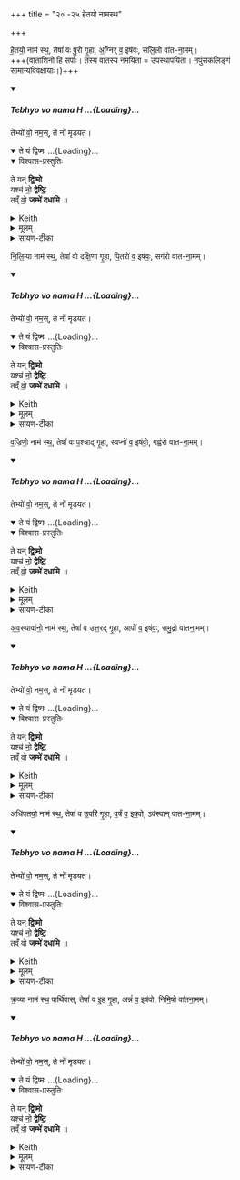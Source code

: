 +++
title = "२० -२५ हेतयो नामस्थ"

+++

हे॒तयो॒ नाम॑ स्थ॒, तेषां॑ वः पु॒रो गृ॒हा, अ॒ग्निर् व॒ इष॑वः, सलि॒लो वा॑त-ना॒मम्।  
+++(वाताशिनो हि सर्पाः। तस्य वातस्य नमयिता = उपस्थापयिता। नपुंसकलिङ्गं सामान्यविवक्षायाः।)+++  

<div class="js_include" includetitle="false" newlevelforh1="5" unfilled url="/vedAH_yajuH/taittirIyam/sUtram/ApastambaH/gRhyam/ekAgnikANDam/vishvAsa-prastutiH/2_17/tebhyo_vo_namaH.md">
<details open><summary><h5>Tebhyo vo nama H ...{Loading}...</h5></summary>


तेभ्यो॑ वो॒ नम॒स्, ते नो॑ मृडयत।

<div class="js_include" includetitle="false" newlevelforh1="5" unfilled="" url="/vedAH_yajuH/taittirIyam/sArasvata-vibhAgaH/saMhitA/yajuH/sarva-prastutiH/4/5_rudra-homa-mantrAH/11_sahasrANi_sahasrashaH/te_yaM_dviShmaH.md">
<details open><summary><h10>ते यं द्विष्मः ...{Loading}...</h10></summary>
<details open><summary>विश्वास-प्रस्तुतिः</summary>

ते यन् **द्वि॒ष्मो**  
यश्च॑ नो॒ **द्वेष्टि॒**  
तव्ँ वो॒ **जम्भे॑ दधामि** ॥
</details>
<details><summary>Keith</summary>

him whom we hate and him who hateth us, I place him within your jaws.
</details>
<details><summary>मूलम्</summary>

ते यन्द्वि॒ष्मो यश्च॑ नो॒ द्वेष्टि॒ तव्ँवो॒ जम्भे॑ दधामि
</details>
<details><summary>सायण-टीका</summary>

ते च वयं नगस्कृतरुद्राः सन्तो यं वैरिणं तूष्णीमवस्थितमपि द्विष्मः, यश्च वैरी नोऽस्मांस्तुष्णीमवस्थितानपि द्वेष्टि तमुभयविधं वैरिणं हे रुद्रा वो युष्माकं जम्मे विदारितास्ये दधामि स्थापयामि।
</details>
</details>
</div>
</details>
</div>  



नि॒लि॒म्पा नाम॑ स्थ॒, तेषां॑ वो दक्षि॒णा गृ॒हा, पि॒तरो॑ व॒ इष॑वः॒, सग॑रो वात-ना॒मम्।  
<div class="js_include" includetitle="false" newlevelforh1="5" unfilled url="/vedAH_yajuH/taittirIyam/sUtram/ApastambaH/gRhyam/ekAgnikANDam/vishvAsa-prastutiH/2_17/tebhyo_vo_namaH.md">
<details open><summary><h5>Tebhyo vo nama H ...{Loading}...</h5></summary>


तेभ्यो॑ वो॒ नम॒स्, ते नो॑ मृडयत।

<div class="js_include" includetitle="false" newlevelforh1="5" unfilled="" url="/vedAH_yajuH/taittirIyam/sArasvata-vibhAgaH/saMhitA/yajuH/sarva-prastutiH/4/5_rudra-homa-mantrAH/11_sahasrANi_sahasrashaH/te_yaM_dviShmaH.md">
<details open><summary><h10>ते यं द्विष्मः ...{Loading}...</h10></summary>
<details open><summary>विश्वास-प्रस्तुतिः</summary>

ते यन् **द्वि॒ष्मो**  
यश्च॑ नो॒ **द्वेष्टि॒**  
तव्ँ वो॒ **जम्भे॑ दधामि** ॥
</details>
<details><summary>Keith</summary>

him whom we hate and him who hateth us, I place him within your jaws.
</details>
<details><summary>मूलम्</summary>

ते यन्द्वि॒ष्मो यश्च॑ नो॒ द्वेष्टि॒ तव्ँवो॒ जम्भे॑ दधामि
</details>
<details><summary>सायण-टीका</summary>

ते च वयं नगस्कृतरुद्राः सन्तो यं वैरिणं तूष्णीमवस्थितमपि द्विष्मः, यश्च वैरी नोऽस्मांस्तुष्णीमवस्थितानपि द्वेष्टि तमुभयविधं वैरिणं हे रुद्रा वो युष्माकं जम्मे विदारितास्ये दधामि स्थापयामि।
</details>
</details>
</div>
</details>
</div>  

व॒ज्रिणो॒ नाम॑ स्थ॒, तेषां॑ वः प॒श्चाद् गृ॒हा, स्वप्नो॑ व॒ इष॑वो॒, गह्व॑रो वात-ना॒मम्।  
<div class="js_include" includetitle="false" newlevelforh1="5" unfilled url="/vedAH_yajuH/taittirIyam/sUtram/ApastambaH/gRhyam/ekAgnikANDam/vishvAsa-prastutiH/2_17/tebhyo_vo_namaH.md">
<details open><summary><h5>Tebhyo vo nama H ...{Loading}...</h5></summary>


तेभ्यो॑ वो॒ नम॒स्, ते नो॑ मृडयत।

<div class="js_include" includetitle="false" newlevelforh1="5" unfilled="" url="/vedAH_yajuH/taittirIyam/sArasvata-vibhAgaH/saMhitA/yajuH/sarva-prastutiH/4/5_rudra-homa-mantrAH/11_sahasrANi_sahasrashaH/te_yaM_dviShmaH.md">
<details open><summary><h10>ते यं द्विष्मः ...{Loading}...</h10></summary>
<details open><summary>विश्वास-प्रस्तुतिः</summary>

ते यन् **द्वि॒ष्मो**  
यश्च॑ नो॒ **द्वेष्टि॒**  
तव्ँ वो॒ **जम्भे॑ दधामि** ॥
</details>
<details><summary>Keith</summary>

him whom we hate and him who hateth us, I place him within your jaws.
</details>
<details><summary>मूलम्</summary>

ते यन्द्वि॒ष्मो यश्च॑ नो॒ द्वेष्टि॒ तव्ँवो॒ जम्भे॑ दधामि
</details>
<details><summary>सायण-टीका</summary>

ते च वयं नगस्कृतरुद्राः सन्तो यं वैरिणं तूष्णीमवस्थितमपि द्विष्मः, यश्च वैरी नोऽस्मांस्तुष्णीमवस्थितानपि द्वेष्टि तमुभयविधं वैरिणं हे रुद्रा वो युष्माकं जम्मे विदारितास्ये दधामि स्थापयामि।
</details>
</details>
</div>
</details>
</div>  

अ॒व॒स्थावा॑नो॒ नाम॑ स्थ॒, तेषां॑ व उत्त॒रद् गृ॒हा, आपो॑ व॒ इष॑वः॒, समु॒द्रो वा॑तना॒मम्।  

<div class="js_include" includetitle="false" newlevelforh1="5" unfilled url="/vedAH_yajuH/taittirIyam/sUtram/ApastambaH/gRhyam/ekAgnikANDam/vishvAsa-prastutiH/2_17/tebhyo_vo_namaH.md">
<details open><summary><h5>Tebhyo vo nama H ...{Loading}...</h5></summary>


तेभ्यो॑ वो॒ नम॒स्, ते नो॑ मृडयत।

<div class="js_include" includetitle="false" newlevelforh1="5" unfilled="" url="/vedAH_yajuH/taittirIyam/sArasvata-vibhAgaH/saMhitA/yajuH/sarva-prastutiH/4/5_rudra-homa-mantrAH/11_sahasrANi_sahasrashaH/te_yaM_dviShmaH.md">
<details open><summary><h10>ते यं द्विष्मः ...{Loading}...</h10></summary>
<details open><summary>विश्वास-प्रस्तुतिः</summary>

ते यन् **द्वि॒ष्मो**  
यश्च॑ नो॒ **द्वेष्टि॒**  
तव्ँ वो॒ **जम्भे॑ दधामि** ॥
</details>
<details><summary>Keith</summary>

him whom we hate and him who hateth us, I place him within your jaws.
</details>
<details><summary>मूलम्</summary>

ते यन्द्वि॒ष्मो यश्च॑ नो॒ द्वेष्टि॒ तव्ँवो॒ जम्भे॑ दधामि
</details>
<details><summary>सायण-टीका</summary>

ते च वयं नगस्कृतरुद्राः सन्तो यं वैरिणं तूष्णीमवस्थितमपि द्विष्मः, यश्च वैरी नोऽस्मांस्तुष्णीमवस्थितानपि द्वेष्टि तमुभयविधं वैरिणं हे रुद्रा वो युष्माकं जम्मे विदारितास्ये दधामि स्थापयामि।
</details>
</details>
</div>
</details>
</div>  

अधि॑पतयो॒ नाम॑ स्थ॒, तेषां॑ व उ॒परि॑ गृ॒हा, व॒र्षं व॒ इष॒वो, ऽव॑स्वान् वात-ना॒मम्।  
<div class="js_include" includetitle="false" newlevelforh1="5" unfilled url="/vedAH_yajuH/taittirIyam/sUtram/ApastambaH/gRhyam/ekAgnikANDam/vishvAsa-prastutiH/2_17/tebhyo_vo_namaH.md">
<details open><summary><h5>Tebhyo vo nama H ...{Loading}...</h5></summary>


तेभ्यो॑ वो॒ नम॒स्, ते नो॑ मृडयत।

<div class="js_include" includetitle="false" newlevelforh1="5" unfilled="" url="/vedAH_yajuH/taittirIyam/sArasvata-vibhAgaH/saMhitA/yajuH/sarva-prastutiH/4/5_rudra-homa-mantrAH/11_sahasrANi_sahasrashaH/te_yaM_dviShmaH.md">
<details open><summary><h10>ते यं द्विष्मः ...{Loading}...</h10></summary>
<details open><summary>विश्वास-प्रस्तुतिः</summary>

ते यन् **द्वि॒ष्मो**  
यश्च॑ नो॒ **द्वेष्टि॒**  
तव्ँ वो॒ **जम्भे॑ दधामि** ॥
</details>
<details><summary>Keith</summary>

him whom we hate and him who hateth us, I place him within your jaws.
</details>
<details><summary>मूलम्</summary>

ते यन्द्वि॒ष्मो यश्च॑ नो॒ द्वेष्टि॒ तव्ँवो॒ जम्भे॑ दधामि
</details>
<details><summary>सायण-टीका</summary>

ते च वयं नगस्कृतरुद्राः सन्तो यं वैरिणं तूष्णीमवस्थितमपि द्विष्मः, यश्च वैरी नोऽस्मांस्तुष्णीमवस्थितानपि द्वेष्टि तमुभयविधं वैरिणं हे रुद्रा वो युष्माकं जम्मे विदारितास्ये दधामि स्थापयामि।
</details>
</details>
</div>
</details>
</div>  

क्र॒व्या नाम॑ स्थ॒ पार्थि॑वास्, तेषां॑ व इ॒ह गृ॒हा, अन्नं॑ व॒ इष॑वो, निमि॒षो वा॑तना॒मम्।  

<div class="js_include" includetitle="false" newlevelforh1="5" unfilled url="/vedAH_yajuH/taittirIyam/sUtram/ApastambaH/gRhyam/ekAgnikANDam/vishvAsa-prastutiH/2_17/tebhyo_vo_namaH.md">
<details open><summary><h5>Tebhyo vo nama H ...{Loading}...</h5></summary>


तेभ्यो॑ वो॒ नम॒स्, ते नो॑ मृडयत।

<div class="js_include" includetitle="false" newlevelforh1="5" unfilled="" url="/vedAH_yajuH/taittirIyam/sArasvata-vibhAgaH/saMhitA/yajuH/sarva-prastutiH/4/5_rudra-homa-mantrAH/11_sahasrANi_sahasrashaH/te_yaM_dviShmaH.md">
<details open><summary><h10>ते यं द्विष्मः ...{Loading}...</h10></summary>
<details open><summary>विश्वास-प्रस्तुतिः</summary>

ते यन् **द्वि॒ष्मो**  
यश्च॑ नो॒ **द्वेष्टि॒**  
तव्ँ वो॒ **जम्भे॑ दधामि** ॥
</details>
<details><summary>Keith</summary>

him whom we hate and him who hateth us, I place him within your jaws.
</details>
<details><summary>मूलम्</summary>

ते यन्द्वि॒ष्मो यश्च॑ नो॒ द्वेष्टि॒ तव्ँवो॒ जम्भे॑ दधामि
</details>
<details><summary>सायण-टीका</summary>

ते च वयं नगस्कृतरुद्राः सन्तो यं वैरिणं तूष्णीमवस्थितमपि द्विष्मः, यश्च वैरी नोऽस्मांस्तुष्णीमवस्थितानपि द्वेष्टि तमुभयविधं वैरिणं हे रुद्रा वो युष्माकं जम्मे विदारितास्ये दधामि स्थापयामि।
</details>
</details>
</div>
</details>
</div>
